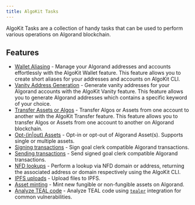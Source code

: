```yaml
---
title: AlgoKit Tasks
---
```


AlgoKit Tasks are a collection of handy tasks that can be used to perform various operations on Algorand blockchain.

## Features

- [Wallet Aliasing](/algokit/cli/tasks/wallet) - Manage your Algorand addresses and accounts effortlessly with the AlgoKit Wallet feature. This feature allows you to create short aliases for your addresses and accounts on AlgoKit CLI.
- [Vanity Address Generation](/algokit/cli/tasks/vanity_address) - Generate vanity addresses for your Algorand accounts with the AlgoKit Vanity feature. This feature allows you to generate Algorand addresses which contains a specific keyword of your choice.
- [Transfer Assets or Algos](/algokit/cli/tasks/transfer) - Transfer Algos or Assets from one account to another with the AlgoKit Transfer feature. This feature allows you to transfer Algos or Assets from one account to another on Algorand blockchain.
- [Opt-(in|out) Assets](/algokit/cli/tasks/opt) - Opt-in or opt-out of Algorand Asset(s). Supports single or multiple assets.
- [Signing transactions](/algokit/cli/tasks/sign) - Sign goal clerk compatible Algorand transactions.
- [Sending transactions](/algokit/cli/tasks/send) - Send signed goal clerk compatible Algorand transactions.
- [NFD lookups](/algokit/cli/tasks/nfd) - Perform a lookup via NFD domain or address, returning the associated address or domain respectively using the AlgoKit CLI.
- [IPFS uploads](/algokit/cli/tasks/ipfs) - Upload files to IPFS.
- [Asset minting](/algokit/cli/tasks/mint) - Mint new fungible or non-fungible assets on Algorand.
- [Analyze TEAL code](/algokit/cli/tasks/analyze) - Analyze TEAL code using [`tealer`](https://github.com/crytic/tealer) integration for common vulnerabilities.
